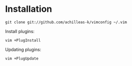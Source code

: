 Installation
============

    git clone git://github.com/achilleas-k/vimconfig ~/.vim

Install plugins:

    vim +PlugInstall

Updating plugins:

    vim +PlugUpdate

